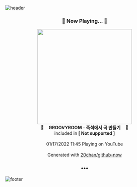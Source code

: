 ![header](https://capsule-render.vercel.app/api?type=wave&height=170&section=header&text=Hi.%20I'm%20SHIFT&fontColor=090707&fontAlignX=45&fontAlignY=65&fontSize=100)

<h3 align="center">🎵 Now Playing... 🎵</h3>
<p align="center">
  <a href="https://www.youtube.com/channel/UCSOCNcBfiByb4cr3LLL8V8w">
    <img width="300" src="https://yt3.ggpht.com/ytc/AKedOLTJNWjh283_NrQQd58fifJ4ATS88Al2qd4qe_Ps=s48-c-k-c0x00ffffff-no-rj-mo">
  </a>
  <br>
  🎵&nbsp&nbsp&nbsp <b>GROOVYROOM - 즉석에서 곡 만들기</b> &nbsp&nbsp&nbsp🎵
  <br>
  included in <b>[ Not supported ]</b>
  
  <br />
  <br />
  01/17/2022 11:45 Playing on YouTube
  <br />
  <br />
  Generated with <a href="https://github.com/20chan/github-now">20chan/github-now</a>
</p>

<h3 align="center">•••</h3>

![footer](https://capsule-render.vercel.app/api?type=wave&height=150&section=footer)
